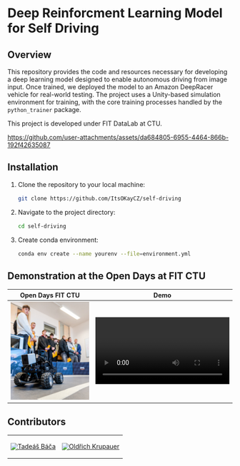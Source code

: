 # Deep Reinforcment Learning Model for Self Driving


## Overview

This repository provides the code and resources necessary for developing a deep learning model designed to enable autonomous driving from image input.
Once trained, we deployed the model to an Amazon DeepRacer vehicle for real-world testing.
The project uses a Unity-based simulation environment for training, with the core training processes handled by the `python_trainer` package.

This project is developed under FIT DataLab at CTU.


https://github.com/user-attachments/assets/da684805-6955-4464-866b-192f42635087


## Installation
1. Clone the repository to your local machine:

    ```bash
    git clone https://github.com/ItsOKayCZ/self-driving
    ```

2. Navigate to the project directory:

    ```bash
    cd self-driving
    ```

3. Create conda environment:

    ```bash
    conda env create --name yourenv --file=environment.yml
    ```

## Demonstration at the Open Days at FIT CTU

Open Days FIT CTU | Demo
:-: | :-:
<img src="https://github.com/ItsOKayCZ/self-driving/blob/master/resources/dod-image.jpg" width="500"> | <video src='https://github.com/user-attachments/assets/17ef7a00-c7ec-4bae-a62d-cf5371f6396b'>





## Contributors
<table>
  <tr>
    <td align="center">
      <a href="https://github.com/tad34s" style="display: flex; justify-content: center; align-items: center;">
        <img src="https://github.com/tad34s.png?size=128" />
        <p>Tadeáš Báča</p>
      </a>
    </td>
    <td align="center">
      <a href="https://github.com/ItsOKayCZ" style="display: flex; justify-content: center; align-items: center;">
        <img src="https://github.com/itsokaycz.png?size=128" />
        <p>Oldřich Krupauer</p>
      </a>  
    </td>
  </tr>
</table>

